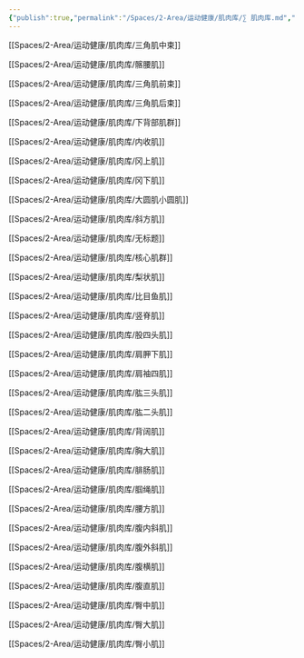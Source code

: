 ```yaml
---
{"publish":true,"permalink":"/Spaces/2-Area/运动健康/肌肉库/∑ 肌肉库.md","created":"2025-07-07","modified":"2025-07-09","cssclasses":""}
---
```



[[Spaces/2-Area/运动健康/肌肉库/三角肌中束]]

[[Spaces/2-Area/运动健康/肌肉库/髂腰肌]]

[[Spaces/2-Area/运动健康/肌肉库/三角肌前束]]

[[Spaces/2-Area/运动健康/肌肉库/三角肌后束]]

[[Spaces/2-Area/运动健康/肌肉库/下背部肌群]]

[[Spaces/2-Area/运动健康/肌肉库/内收肌]]

[[Spaces/2-Area/运动健康/肌肉库/冈上肌]]

[[Spaces/2-Area/运动健康/肌肉库/冈下肌]]

[[Spaces/2-Area/运动健康/肌肉库/大圆肌小圆肌]]

[[Spaces/2-Area/运动健康/肌肉库/斜方肌]]

[[Spaces/2-Area/运动健康/肌肉库/无标题]]

[[Spaces/2-Area/运动健康/肌肉库/核心肌群]]

[[Spaces/2-Area/运动健康/肌肉库/梨状肌]]

[[Spaces/2-Area/运动健康/肌肉库/比目鱼肌]]

[[Spaces/2-Area/运动健康/肌肉库/竖脊肌]]

[[Spaces/2-Area/运动健康/肌肉库/股四头肌]]

[[Spaces/2-Area/运动健康/肌肉库/肩胛下肌]]

[[Spaces/2-Area/运动健康/肌肉库/肩袖四肌]]

[[Spaces/2-Area/运动健康/肌肉库/肱三头肌]]

[[Spaces/2-Area/运动健康/肌肉库/肱二头肌]]

[[Spaces/2-Area/运动健康/肌肉库/背阔肌]]

[[Spaces/2-Area/运动健康/肌肉库/胸大肌]]

[[Spaces/2-Area/运动健康/肌肉库/腓肠肌]]

[[Spaces/2-Area/运动健康/肌肉库/腘绳肌]]

[[Spaces/2-Area/运动健康/肌肉库/腰方肌]]

[[Spaces/2-Area/运动健康/肌肉库/腹内斜肌]]

[[Spaces/2-Area/运动健康/肌肉库/腹外斜肌]]

[[Spaces/2-Area/运动健康/肌肉库/腹横肌]]

[[Spaces/2-Area/运动健康/肌肉库/腹直肌]]

[[Spaces/2-Area/运动健康/肌肉库/臀中肌]]

[[Spaces/2-Area/运动健康/肌肉库/臀大肌]]

[[Spaces/2-Area/运动健康/肌肉库/臀小肌]]
